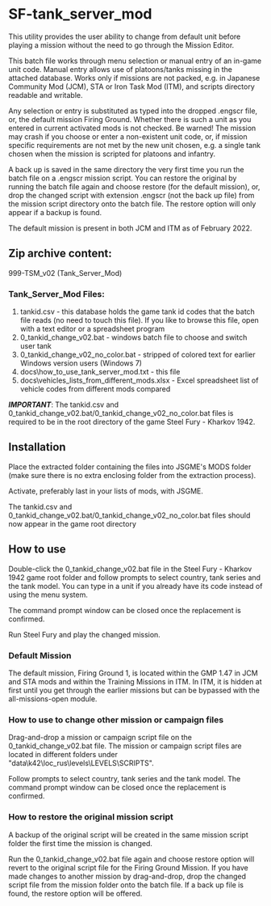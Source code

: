 # SF-tank_server_mod

This utility provides the user ability to change from default unit before playing a mission without the need to go through the Mission Editor.

This batch file works through menu selection or manual entry of an in-game unit code. Manual entry allows use of platoons/tanks missing in the attached database. Works only if missions are not packed, e.g. in Japanese Community Mod (JCM), STA or Iron Task Mod (ITM), and scripts directory readable and writable.

Any selection or entry is substituted as typed into the dropped .engscr file, or, the default mission Firing Ground. Whether there is such a unit as you entered in current activated mods is not checked. Be warned! The mission may crash if you choose or enter a non-existent unit code, or, if mission specific requirements are not met by the new unit chosen, e.g. a single tank chosen when the mission is scripted for platoons and infantry.

A back up is saved in the same directory the very first time you run the batch file on a .engscr mission script. You can restore the original by running the batch file again and choose restore (for the default mission), or, drop the changed script with extension .engscr (not the back up file) from the mission script directory onto the batch file. The restore option will only appear if a backup is found.

The default mission is present in both JCM and ITM as of February 2022.

## Zip archive content:

999-TSM_v02 (Tank_Server_Mod)

### Tank_Server_Mod Files:

1. tankid.csv - this database holds the game tank id codes that the batch file reads (no need to touch this file). If you like to browse this file, open with a text editor or a spreadsheet program
2. 0_tankid_change_v02.bat - windows batch file to choose and switch user tank
3. 0_tankid_change_v02_no_color.bat - stripped of colored text for earlier Windows version users (Windows 7)
4. docs\how_to_use_tank_server_mod.txt - this file
5. docs\vehicles_lists_from_different_mods.xlsx - Excel spreadsheet list of vehicle codes from different mods compared

***IMPORTANT***: The tankid.csv and 0_tankid_change_v02.bat/0_tankid_change_v02_no_color.bat files is required to be in the root directory of the game Steel Fury - Kharkov 1942.

## Installation

Place the extracted folder containing the files into JSGME's MODS folder (make sure there is no extra enclosing folder from the extraction process).

Activate, preferably last in your lists of mods, with JSGME.

The tankid.csv and 0_tankid_change_v02.bat/0_tankid_change_v02_no_color.bat files should now appear in the game root directory

## How to use

Double-click the 0_tankid_change_v02.bat file in the Steel Fury - Kharkov 1942 game root folder and follow prompts to select country, tank series and the tank model. You can type in a unit if you already have its code instead of using the menu system.

The command prompt window can be closed once the replacement is confirmed.

Run Steel Fury and play the changed mission.

### Default Mission

The default mission, Firing Ground 1, is located within the GMP 1.47 in JCM and STA mods and within the Training Missions in ITM. In ITM, it is hidden at first until you get through the earlier missions but can be bypassed with the all-missions-open module.

### How to use to change other mission or campaign files

Drag-and-drop a mission or campaign script file on the 0_tankid_change_v02.bat file. The mission or campaign script files are located in different folders under "data\k42\loc_rus\levels\LEVELS\SCRIPTS\".

Follow prompts to select country, tank series and the tank model. The command prompt window can be closed once the replacement is confirmed.

### How to restore the original mission script

A backup of the original script will be created in the same mission script folder the first time the mission is changed.

Run the 0_tankid_change_v02.bat file again and choose restore option will revert to the original script file for the Firing Ground Mission. If you have made changes to another mission by drag-and-drop, drop the changed script file from the mission folder onto the batch file. If a back up file is found, the restore option will be offered.

